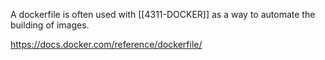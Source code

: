 A dockerfile is often used with [[4311-DOCKER]] as a way to automate the building of images.

https://docs.docker.com/reference/dockerfile/

